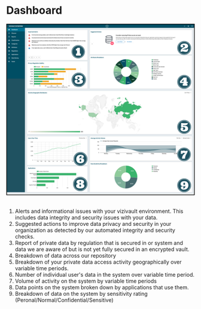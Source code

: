 # Dashboard

![dashboard-help](../assets/images/dashboard-help.png "Dashboard Help")<br/><br/>

1. Alerts and informational issues with your vizivault environment. This includes data integrity and security issues with your data.
2. Suggested actions to improve data privacy and security in your organization as detected by our automated integrity and security checks.
3. Report of private data by regulation that is secured in or system and data we are aware of but is not yet fully secured in an encrypted vault.
4. Breakdown of data across our repository
5. Breakdown of your private data access activity geographically over variable time periods.
6. Number of individual user's data in the system over variable time period.
7. Volume of activity on the system by variable time periods
8. Data points on the system broken down by applications that use them.
9. Breakdown of data on the system by sensitivity rating (Peronal/Normal/Confidential/Sensitive)


